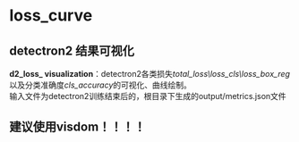 # loss_curve
## detectron2 结果可视化
**d2_loss_ visualization**：detectron2各类损失*total_loss\loss_cls\loss_box_reg*以及分类准确度*cls_accuracy*的可视化、曲线绘制。</br>
输入文件为detectron2训练结束后的，根目录下生成的output/metrics.json文件
## 建议使用visdom！！！！
